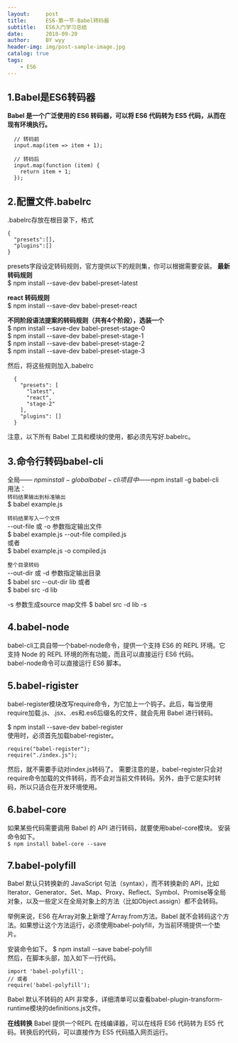 ```yaml
---
layout:     post   				
title:      ES6-第一节-Babel转码器			
subtitle:   ES6入门学习总结  
date:       2018-09-20 			
author:     BY wyy						
header-img: img/post-sample-image.jpg 	
catalog: true 					
tags:					
    - ES6
---
```


## 1.Babel是ES6转码器
**Babel 是一个广泛使用的 ES6 转码器，可以将 ES6 代码转为 ES5 代码，从而在现有环境执行。**
```
  // 转码前
  input.map(item => item + 1);

  // 转码后
  input.map(function (item) {
    return item + 1;
  });
```
## 2.配置文件.babelrc
.babelrc存放在根目录下，格式
```
{
  "presets":[],
  "plugins":[]
}
```
presets字段设定转码规则，官方提供以下的规则集，你可以根据需要安装。
**最新转码规则**  
$ npm install --save-dev babel-preset-latest

**react 转码规则**  
$ npm install --save-dev babel-preset-react

**不同阶段语法提案的转码规则（共有4个阶段），选装一个**  
$ npm install --save-dev babel-preset-stage-0  
$ npm install --save-dev babel-preset-stage-1  
$ npm install --save-dev babel-preset-stage-2  
$ npm install --save-dev babel-preset-stage-3  

然后，将这些规则加入.babelrc
```
  {
    "presets": [
      "latest",
      "react",
      "stage-2"
    ],
    "plugins": []
  }
 ```
注意，以下所有 Babel 工具和模块的使用，都必须先写好.babelrc。  

## 3.命令行转码babel-cli  
全局—— $npm install -global babel-cli    
项目中——$npm install -g babel-cli  
用法：  
``转码结果输出到标准输出``  
$ babel example.js  

``转码结果写入一个文件``  
 --out-file 或 -o 参数指定输出文件   
$ babel example.js --out-file compiled.js  
 或者    
$ babel example.js -o compiled.js    

``整个目录转码``  
 --out-dir 或 -d 参数指定输出目录  
$ babel src --out-dir lib
 或者  
$ babel src -d lib  

-s 参数生成source map文件
$ babel src -d lib -s  

## 4.babel-node 
babel-cli工具自带一个babel-node命令，提供一个支持 ES6 的 REPL 环境。它支持 Node 的 REPL 环境的所有功能，而且可以直接运行 ES6 代码。  
babel-node命令可以直接运行 ES6 脚本。

## 5.babel-rigister  
babel-register模块改写require命令，为它加上一个钩子。此后，每当使用require加载.js、.jsx、.es和.es6后缀名的文件，就会先用 Babel 进行转码。

$ npm install --save-dev babel-register    
使用时，必须首先加载babel-register。  
```
require("babel-register");  
require("./index.js");
```
然后，就不需要手动对index.js转码了。
需要注意的是，babel-register只会对require命令加载的文件转码，而不会对当前文件转码。另外，由于它是实时转码，所以只适合在开发环境使用。

## 6.babel-core  
如果某些代码需要调用 Babel 的 API 进行转码，就要使用babel-core模块。
安装命令如下。  
`$ npm install babel-core --save`

## 7.babel-polyfill
Babel 默认只转换新的 JavaScript 句法（syntax），而不转换新的 API，比如Iterator、Generator、Set、Map、Proxy、Reflect、Symbol、Promise等全局对象，以及一些定义在全局对象上的方法（比如Object.assign）都不会转码。  

举例来说，ES6 在Array对象上新增了Array.from方法。Babel 就不会转码这个方法。如果想让这个方法运行，必须使用babel-polyfill，为当前环境提供一个垫片。

安装命令如下。
$ npm install --save babel-polyfill  
然后，在脚本头部，加入如下一行代码。
```
import 'babel-polyfill';
// 或者
require('babel-polyfill');
```
Babel 默认不转码的 API 非常多，详细清单可以查看babel-plugin-transform-runtime模块的definitions.js文件。

**在线转换**
Babel 提供一个REPL 在线编译器，可以在线将 ES6 代码转为 ES5 代码。转换后的代码，可以直接作为 ES5 代码插入网页运行。

